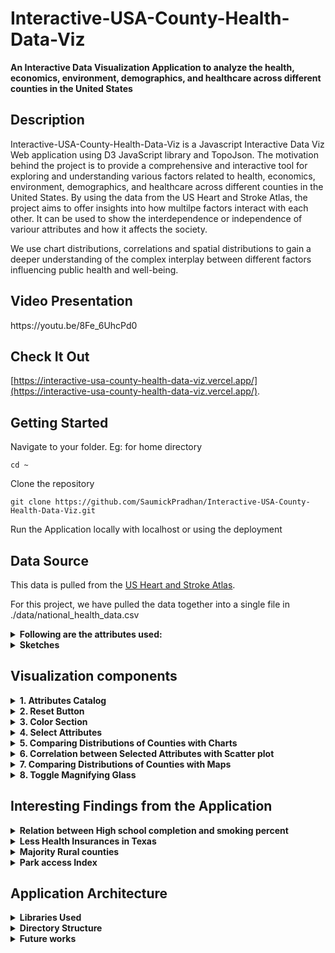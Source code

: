 # Interactive-USA-County-Health-Data-Viz

**An Interactive Data Visualization Application to analyze the health, economics, environment, demographics, and healthcare across different counties in the United States**


<h2>Description</h2>

Interactive-USA-County-Health-Data-Viz is a Javascript Interactive Data Viz Web application using D3 JavaScript library and TopoJson. The motivation behind the project is to provide a comprehensive and interactive tool for exploring and understanding various factors related to health, economics, environment, demographics, and healthcare across different counties in the United States. By using the data from the US Heart and Stroke Atlas, the project aims to offer insights into how multilpe factors interact with each other. It can be used to show the interdependence or independence of variour attributes and how it affects the society. 

We use chart distributions, correlations and spatial distributions to gain a deeper understanding of the complex interplay between different factors influencing public health and well-being.



<h2>Video Presentation</h2>
https://youtu.be/8Fe_6UhcPd0

<h2>Check It Out</h2>

[https://interactive-usa-county-health-data-viz.vercel.app/](https://interactive-usa-county-health-data-viz.vercel.app/).

<h2>Getting Started</h2>

Navigate to your folder. Eg: for home directory

```
cd ~
```

Clone the repository

```
git clone https://github.com/SaumickPradhan/Interactive-USA-County-Health-Data-Viz.git
```

Run the Application locally with localhost or using the deployment

<h2>Data Source</h2>

This data is pulled from the [US Heart and Stroke Atlas](https://www.cdc.gov/dhdsp/maps/atlas/index.htm).

For this project, we have pulled the data together into a single file in ./data/national_health_data.csv

<details>
<summary><b>Following are the attributes used:</b></summary>

| Attribute                              | Explanation                                                                                       |
|----------------------------------------|---------------------------------------------------------------------------------------------------|
| cnty_fips                              | County FIPS code, a unique identifier for each county in the United States.                      |
| display_name                           | County name, including state abbreviation, for easy identification.                              |
| poverty_perc                           | Percentage of the population living below the poverty line.                                       |
| median_household_income                | Median income of households in the county.                                                        |
| education_less_than_high_school_percent| Percentage of the population with less than a high school education.                              |
| air_quality                            | Measure of air pollution or air quality index (AQI).                                              |
| park_access                           | Availability and accessibility of parks and recreational areas within the county.                  |
| percent_inactive                       | Percentage of the population leading a sedentary lifestyle, lacking physical activity.            |
| percent_smoking                       | Prevalence of smoking among the population.                                                       |
| urban_rural_status                    | Categorization of counties into rural, urban, suburban, or small city based on population density and development status. |
| elderly_percentage                    | Percentage of the population classified as elderly (typically aged 65 and above).                 |
| number_of_hospitals                   | Count of hospitals within the county, indicating healthcare infrastructure.                      |
| number_of_primary_care_physicians     | Count of primary care physicians available within the county.                                      |
| percent_no_heath_insurance            | Percentage of the population lacking health insurance coverage.                                    |
| percent_high_blood_pressure           | Prevalence of high blood pressure within the population.                                           |
| percent_coronary_heart_disease        | Prevalence of coronary heart disease within the population.                                        |
| percent_stroke                        | Prevalence of stroke within the population.                                                        |
| percent_high_cholesterol              | Prevalence of high cholesterol levels within the population.                                       |


</details>


<details><summary><b>Sketches</b></summary>

<img width="576" alt="image" src="https://github.com/SaumickPradhan/Interactive-USA-County-Health-Data-Viz/assets/85262444/0efe1f39-4642-4270-9ab7-b82ae66560f7">

<img width="515" alt="image" src="https://github.com/SaumickPradhan/Interactive-USA-County-Health-Data-Viz/assets/85262444/5b630b87-3bb9-4f94-a13e-8c22a2300c3e">

<img width="523" alt="image" src="https://github.com/SaumickPradhan/Interactive-USA-County-Health-Data-Viz/assets/85262444/c6384707-3d60-47bf-b364-fd05bb45e035">

<img width="516" alt="image" src="https://github.com/SaumickPradhan/Interactive-USA-County-Health-Data-Viz/assets/85262444/a97e5331-ddb6-4025-ba79-285c06e835e8">

</details>



<h2>Visualization components</h2>

<details>
  <summary><b>1. Attributes Catalog</b> </summary>
  
  <b>We have a catalog with all the attributes along with their color keys</b>

<img width="868" alt="image" src="https://github.com/SaumickPradhan/Interactive-USA-County-Health-Data-Viz/assets/85262444/6e4334af-afe9-4c8e-b18d-7a96588f9856">
</details>


<details>
  <summary><b>2. Reset Button</b> </summary>
  
  <b>Rest button to refresh the attributes and re align the page</b>
  

<img width="164" alt="image" src="https://github.com/SaumickPradhan/Interactive-USA-County-Health-Data-Viz/assets/85262444/3b9a647e-6acb-4451-baef-3234e5ec47f4">

</details>


<details>
  <summary><b>3. Color Section</b> </summary>
  
  <b>Following are the reasons to select the colors</b>

- Economics: Yellow/ orange color to signify money
  
- Environment: Cool colors to signify the nature

- Behavioral factors: Dark colors
  
- Demographics: Little colors to show bar chart difference

- Health care: Green colors for health care
  
- Health: Red colors 

</details>


<details>
  <summary><b>4. Select Attributes</b> </summary>
  <b>Drop downs to select the attributes</b>

<img width="1135" alt="image" src="https://github.com/SaumickPradhan/Interactive-USA-County-Health-Data-Viz/assets/85262444/ce02fe2a-b0d8-422e-9a0a-1434340962a5">

</details>


<details>
  <summary><b>5. Comparing Distributions of Counties with Charts</b> </summary>
  <b>Using Histograms and Bar charts to show the data depending on the selected attribute</b>

<img width="1215" alt="image" src="https://github.com/SaumickPradhan/Interactive-USA-County-Health-Data-Viz/assets/85262444/6be3575b-f49c-4c62-99e0-546d5913d19c">

<img width="579" alt="image" src="https://github.com/SaumickPradhan/Interactive-USA-County-Health-Data-Viz/assets/85262444/39ab975c-60fa-40f9-b4b1-e4446e64ce99">

<details>
<summary><b>Details on Demand using Tool Tip</b></summary>
<b>Hovering over the charts will provide extra information about that data point</b>
<img width="607" alt="image" src="https://github.com/SaumickPradhan/Interactive-USA-County-Health-Data-Viz/assets/85262444/75254cba-953b-4b57-9f2d-e19d8b468691">
</details>

<details>
<summary><b>Brushing and Linking</b></summary>
<b>Selecting and dragging a section on the chart will lead to focusing the data on only a certain section on all other visualizations as well</b>
<img width="600" alt="image" src="https://github.com/SaumickPradhan/Interactive-USA-County-Health-Data-Viz/assets/85262444/e0bcbac8-880b-495b-b89f-818878d75390">

</details>
</details>


<details>
  <summary><b>6. Correlation between Selected Attributes with Scatter plot</b> </summary>
  <b>Using scatter plot to show the relation between the selected attributes</b>

<img width="680" alt="image" src="https://github.com/SaumickPradhan/Interactive-USA-County-Health-Data-Viz/assets/85262444/c2cfac8b-1fb8-4ef4-ad50-91c39d020406">

<details>
<summary><b>Details on Demand using Tool Tip</b></summary>
<b>Hovering over the plot will provide extra information about that data point</b>
<img width="672" alt="image" src="https://github.com/SaumickPradhan/Interactive-USA-County-Health-Data-Viz/assets/85262444/d0dd946b-f3aa-4737-8b0b-eb7bb6680f07">

</details>

<details>
<summary><b>Sliding Brushing and Linking</b></summary>
<b>Selecting and dragging a section on the plot will lead to focusing the data on only a certain section on all other visualizations as well</b>
<img width="655" alt="image" src="https://github.com/SaumickPradhan/Interactive-USA-County-Health-Data-Viz/assets/85262444/5ccfc229-45b3-4dcb-a58f-add9a3715750">

</details>
</details>



<details>
  <summary><b>7. Comparing Distributions of Counties with Maps</b> </summary>
  <b>Using two Side by Side Maps to compare the magnitude of the selected attributes in various USA counties along with a legend bar</b>

<img width="1325" alt="image" src="https://github.com/SaumickPradhan/Interactive-USA-County-Health-Data-Viz/assets/85262444/067a925f-5e86-4826-a2f0-7566eba6bb4a">

<img width="710" alt="image" src="https://github.com/SaumickPradhan/Interactive-USA-County-Health-Data-Viz/assets/85262444/9555c323-9094-4cd0-b1ac-ff2595a86e23">


<details>
<summary><b>Details on Demand using Tool Tip</b></summary>
<b>Hovering over the maps will provide extra information about that data point</b>
<img width="567" alt="image" src="https://github.com/SaumickPradhan/Interactive-USA-County-Health-Data-Viz/assets/85262444/060217b6-f2e3-4fd5-ad44-75e7f519e9d0">
</details>

<details>
<summary><b>Brushing and Linking</b></summary>
<b>Selecting and dragging a section on the Map will lead to focusing the data on only a certain section on all the visualizations</b>
<img width="1282" alt="image" src="https://github.com/SaumickPradhan/Interactive-USA-County-Health-Data-Viz/assets/85262444/b56add0a-9faa-4910-8b8e-109fc9b23795">

</details>
</details>

<details>
<summary><b>8. Toggle Magnifying Glass</b></summary>
<b>The button helps magnify over a particular section of the map to see the counties</b>
<img width="264" alt="image" src="https://github.com/SaumickPradhan/Interactive-USA-County-Health-Data-Viz/assets/85262444/d1d8bbe7-5f6c-4c61-8640-d1802fca8ee7">
</details>


<h2>Interesting Findings from the Application</h2>

<details>
<summary><b>Relation between High school completion and smoking percent</b></summary>
<b>It is interesting to note that higher that counties with higher number of High school dropouts have a relative higher number of smoking percent</b>
<img width="681" alt="image" src="https://github.com/SaumickPradhan/Interactive-USA-County-Health-Data-Viz/assets/85262444/9f8f7ff4-b72c-415d-87fa-84e4eb149591">
</details>

<details>
<summary><b>Less Health Insurances in Texas</b></summary>
  
<b>Counties in Texas have less number of health insuraces as compared to other counties</b>
  
<img width="573" alt="image" src="https://github.com/SaumickPradhan/Interactive-USA-County-Health-Data-Viz/assets/85262444/6e5d9d25-b291-4235-96d4-12b7dad80c13">
</details>

<details>
<summary><b>Majority Rural counties</b></summary>
<b>Majority of the counties are rural, especially in Central USA</b>
  
<img width="559" alt="image" src="https://github.com/SaumickPradhan/Interactive-USA-County-Health-Data-Viz/assets/85262444/ed2d689b-023d-40b6-be4e-2c281ab58cdf">
  <img width="614" alt="image" src="https://github.com/SaumickPradhan/Interactive-USA-County-Health-Data-Viz/assets/85262444/fe69bbb1-405b-4a4f-a7cf-75cda321ded7">

</details>


<details>
<summary><b>Park access Index</b></summary>
<b>The western part of USA has a lot of Park access index. This sounds correct, given the vast open land and national parks in this area.</b>
  
<img width="573" alt="image" src="https://github.com/SaumickPradhan/Interactive-USA-County-Health-Data-Viz/assets/85262444/6c030b71-1881-405a-9cdf-9d45617e5106">

</details>



<h2>Application Architecture</h2>

<details>
<summary><b>Libraries Used</b></summary>
- [Javascript D3](https://d3js.org/)
- [TopoJson](https://github.com/topojson/us-atlas)
- Counties-10m.json for Choropleth maps
</details>

<details>
<summary><b>Directory Structure</b></summary>

<b>Every .js file has class that we instantiate in main.js</b>
  
- CSS

  - style.css: ALl the styling for index.html
    
- data

  - attributes.json: All feature attributes stored here with color and label in json format
 
  - counties-10m.json: Used in choropleth, from online resource.
 
  - national_health_data.csv: Pre processed dataset
    
- js
  
  - choropleth.js: File with choropleth class and all its brushing and tooltip functions
    
  - d3.v6.min.js: D3 file
    
  - histoBarChart.js : File with class for combinedChart which helps create distribution charts based on attribute chart type and all its brushing and tooltip functions
    
  - main.js: The runner file for all .js classes. It does all the data preprocessing and object instantiation of classes. It also have error handling capabilities.
    
  - scatterplot.js: File with scatterplot class and all its brushing and tooltip functions
    
  - topojson.v3.js: Used for choropleth
    
index.html: Runner page

README.md



</details>



<details>
<summary><b>Future works</b></summary>
<b>1. </b> Tracking changes in attributes for each type of county category

<b>2. </b> Creating functions for brushing and tool tip for code resuability 

<b>3. </b> Improve styling and spacing in the page
  
</details>







